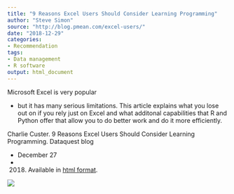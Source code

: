 ```yaml
---
title: "9 Reasons Excel Users Should Consider Learning Programming"
author: "Steve Simon"
source: "http://blog.pmean.com/excel-users/"
date: "2018-12-29"
categories:
- Recommendation
tags:
- Data management
- R software
output: html_document
---
```


Microsoft Excel is very popular
- but it has many serious limitations.
This article explains what you lose out on if you rely just on Excel and
what additonal capabilities that R and Python offer that allow you to do
better work and do it more efficiently.

<!---More--->

Charlie Custer. 9 Reasons Excel Users Should Consider Learning
Programming. Dataquest blog
- December 27
- 2018. Available in [html
format](https://www.dataquest.io/blog/9-reasons-excel-users-should-consider-learning-programming/).

![](http://www.pmean.com/new-images/18/excel-users01.png)




